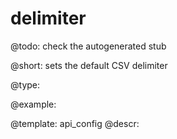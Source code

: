 delimiter
=============

@todo:
	check the autogenerated stub


@short:
	sets the default CSV delimiter

@type:

@example:

@template:	api_config
@descr:



